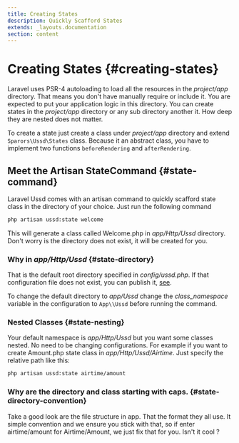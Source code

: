 ```yaml
---
title: Creating States
description: Quickly Scafford States
extends: _layouts.documentation
section: content
---
```

# Creating States {#creating-states}

Laravel uses PSR-4 autoloading to load all the resources in the *project/app* directory. That means you don't have manually require or include it. You are expected to put your application logic in this directory. You can create states in the *project/app* directory or any sub directory another it. How deep they are nested does not matter.

To create a state just create a class under *project/app* directory and extend `Sparors\Ussd\States` class. Because it an abstract class, you have to implement two functions `beforeRendering` and `afterRendering`.

## Meet the Artisan StateCommand {#state-command}

Laravel Ussd comes with an artisan command to quickly scafford state class in the directory of your choice. Just run the following command

```bash
php artisan ussd:state welcome
```

This will generate a class called Welcome.php in *app/Http/Ussd* directory. Don't worry is the directory does not exist, it will be created for you.

### Why in *app/Http/Ussd* {#state-directory}

That is the default root directory specified in *config/ussd.php*. If that configuration file does not exist, you can publish it, [see](../installation#installation-config).

To change the default directory to *app/Ussd* change the *class_namespace* variable in the configuration to `App\\Ussd` before running the command.

### Nested Classes {#state-nesting}

Your default namespace is *app/Http/Ussd* but you want some classes nested. No need to be changing configurations. For example if you want to create Amount.php state class in *app/Http/Ussd/Airtime*. Just specify the relative path like this:

```bash
php artisan ussd:state airtime/amount
```

### Why are the directory and class starting with caps. {#state-directory-convention}

Take a good look are the file structure in app. That the format they all use. It simple convention and we ensure you stick with that, so if enter airtime/amount for Airtime/Amount, we just fix that for you. Isn't it cool ?